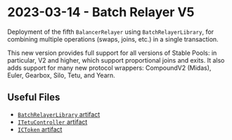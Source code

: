 # 2023-03-14 - Batch Relayer V5

Deployment of the fifth `BalancerRelayer` using `BatchRelayerLibrary`, for combining multiple operations (swaps, joins, etc.) in a single transaction.

This new version provides full support for all versions of Stable Pools: in particular, V2 and higher, which support proportional joins and exits.
It also adds support for many new protocol wrappers: CompoundV2 (Midas), Euler, Gearbox, Silo, Tetu, and Yearn.

## Useful Files

- [`BatchRelayerLibrary` artifact](./artifact/BatchRelayerLibrary.json)
- [`ITetuController` artifact](./artifact/ITetuController.json)
- [`ICToken` artifact](./artifact/ICToken.json)
